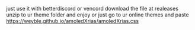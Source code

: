 just use it with betterdiscord or vencord
download the file at realeases unzip to ur theme folder and enjoy
or just go to ur online themes and paste https://weyble.github.io/amoledXrias/amoledXrias.css
